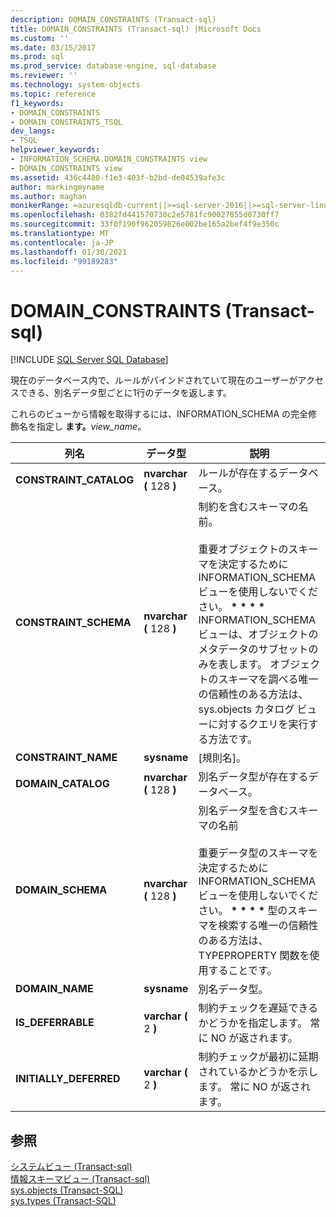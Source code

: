 ```yaml
---
description: DOMAIN_CONSTRAINTS (Transact-sql)
title: DOMAIN_CONSTRAINTS (Transact-sql) |Microsoft Docs
ms.custom: ''
ms.date: 03/15/2017
ms.prod: sql
ms.prod_service: database-engine, sql-database
ms.reviewer: ''
ms.technology: system-objects
ms.topic: reference
f1_keywords:
- DOMAIN_CONSTRAINTS
- DOMAIN_CONSTRAINTS_TSQL
dev_langs:
- TSQL
helpviewer_keywords:
- INFORMATION_SCHEMA.DOMAIN_CONSTRAINTS view
- DOMAIN_CONSTRAINTS view
ms.assetid: 436c4480-f1e3-403f-b2bd-de04539afe3c
author: markingmyname
ms.author: maghan
monikerRange: =azuresqldb-current||>=sql-server-2016||>=sql-server-linux-2017||=azuresqldb-mi-current
ms.openlocfilehash: 0382fd441570730c2e5781fc90027855d0730ff7
ms.sourcegitcommit: 33f0f190f962059826e002be165a2bef4f9e350c
ms.translationtype: MT
ms.contentlocale: ja-JP
ms.lasthandoff: 01/30/2021
ms.locfileid: "99189283"
---
```

# <a name="domain_constraints-transact-sql"></a>DOMAIN_CONSTRAINTS (Transact-sql)
[!INCLUDE [SQL Server SQL Database](../../includes/applies-to-version/sql-asdb.md)]

  現在のデータベース内で、ルールがバインドされていて現在のユーザーがアクセスできる、別名データ型ごとに1行のデータを返します。  
  
 これらのビューから情報を取得するには、INFORMATION_SCHEMA の完全修飾名を指定し **ます。**_view_name_。  
  
|列名|データ型|説明|  
|-----------------|---------------|-----------------|  
|**CONSTRAINT_CATALOG**|**nvarchar (** 128 **)**|ルールが存在するデータベース。|  
|**CONSTRAINT_SCHEMA**|**nvarchar (** 128 **)**|制約を含むスキーマの名前。<br /><br /> 重要オブジェクトのスキーマを決定するために INFORMATION_SCHEMA ビューを使用しないでください。 <strong> \* \* \* \* </strong> INFORMATION_SCHEMA ビューは、オブジェクトのメタデータのサブセットのみを表します。 オブジェクトのスキーマを調べる唯一の信頼性のある方法は、sys.objects カタログ ビューに対するクエリを実行する方法です。|  
|**CONSTRAINT_NAME**|**sysname**|[規則名]。|  
|**DOMAIN_CATALOG**|**nvarchar (** 128 **)**|別名データ型が存在するデータベース。|  
|**DOMAIN_SCHEMA**|**nvarchar (** 128 **)**|別名データ型を含むスキーマの名前<br /><br /> 重要データ型のスキーマを決定するために INFORMATION_SCHEMA ビューを使用しないでください。 <strong> \* \* \* \* </strong> 型のスキーマを検索する唯一の信頼性のある方法は、TYPEPROPERTY 関数を使用することです。|  
|**DOMAIN_NAME**|**sysname**|別名データ型。|  
|**IS_DEFERRABLE**|**varchar (** 2 **)**|制約チェックを遅延できるかどうかを指定します。 常に NO が返されます。|  
|**INITIALLY_DEFERRED**|**varchar (** 2 **)**|制約チェックが最初に延期されているかどうかを示します。 常に NO が返されます。|  
  
## <a name="see-also"></a>参照  
 [システムビュー &#40;Transact-sql&#41;](../../t-sql/language-reference.md)   
 [情報スキーマビュー &#40;Transact-sql&#41;](~/relational-databases/system-information-schema-views/system-information-schema-views-transact-sql.md)   
 [sys.objects &#40;Transact-SQL&#41;](../../relational-databases/system-catalog-views/sys-objects-transact-sql.md)   
 [sys.types &#40;Transact-SQL&#41;](../../relational-databases/system-catalog-views/sys-types-transact-sql.md)  
  
